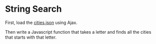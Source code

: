 # String Search

First, load the [cities.json](cities.json) using Ajax.

Then write a Javascript function that takes a letter and finds all the cities that starts with that letter.
